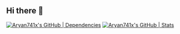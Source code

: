 ## Hi there 👋

<!--
**Aryan741x/Aryan741x** is a ✨ _special_ ✨ repository because its `README.md` (this file) appears on your GitHub profile.

Here are some ideas to get you started:

- 🔭 I’m currently working on ...
- 🌱 I’m currently learning ...
- 👯 I’m looking to collaborate on ...
- 🤔 I’m looking for help with ...
- 💬 Ask me about ...
- 📫 How to reach me: ...
- 😄 Pronouns: ...
- ⚡ Fun fact: ...
-->
[![Aryan741x's GitHub | Dependencies](https://stats.quine.sh/Aryan741x/dependencies?theme=dark)](https://quine.sh?utm_source=widgets&utm_campaign=Aryan741x)
[![Aryan741x's GitHub | Stats](https://stats.quine.sh/Aryan741x/github?theme=dark)](https://quine.sh?utm_source=widgets&utm_campaign=Aryan741x)
